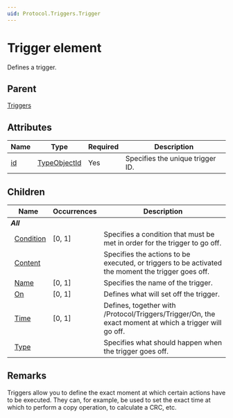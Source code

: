 ```yaml
---
uid: Protocol.Triggers.Trigger
---
```


# Trigger element

Defines a trigger.

## Parent

[Triggers](xref:Protocol.Triggers)

## Attributes

|Name|Type|Required|Description|
|--- |--- |--- |--- |
|[id](xref:Protocol.Triggers.Trigger-id)|[TypeObjectId](xref:Protocol-TypeObjectId)|Yes|Specifies the unique trigger ID.|

## Children

|Name|Occurrences|Description|
|--- |--- |--- |
|***All***|||
|&nbsp;&nbsp;[Condition](xref:Protocol.Triggers.Trigger.Condition)|[0, 1]|Specifies a condition that must be met in order for the trigger to go off.|
|&nbsp;&nbsp;[Content](xref:Protocol.Triggers.Trigger.Content)||Specifies the actions to be executed, or triggers to be activated the moment the trigger goes off.|
|&nbsp;&nbsp;[Name](xref:Protocol.Triggers.Trigger.Name)|[0, 1]|Specifies the name of the trigger.|
|&nbsp;&nbsp;[On](xref:Protocol.Triggers.Trigger.On)|[0, 1]|Defines what will set off the trigger.|
|&nbsp;&nbsp;[Time](xref:Protocol.Triggers.Trigger.Time)|[0, 1]|Defines, together with /Protocol/Triggers/Trigger/On, the exact moment at which a trigger will go off.|
|&nbsp;&nbsp;[Type](xref:Protocol.Triggers.Trigger.Type)||Specifies what should happen when the trigger goes off.|

## Remarks

Triggers allow you to define the exact moment at which certain actions have to be executed. They can, for example, be used to set the exact time at which to perform a copy operation, to calculate a CRC, etc.
